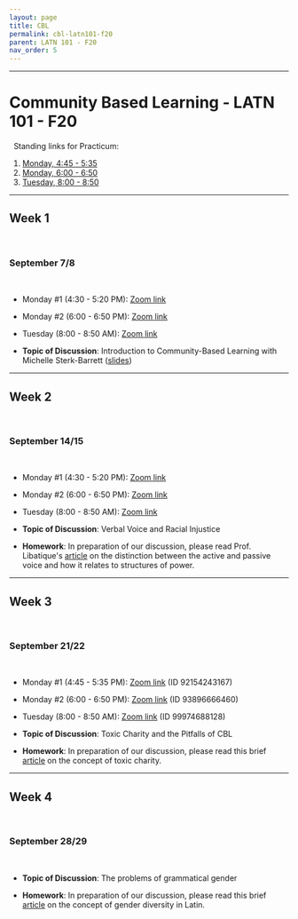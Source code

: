 ```yaml
---
layout: page
title: CBL
permalink: cbl-latn101-f20
parent: LATN 101 - F20
nav_order: 5
---
```

***

# Community Based Learning - LATN 101 - F20
&nbsp;
Standing links for Practicum:
1. [Monday, 4:45 - 5:35](https://holycross.zoom.us/j/91016989642)
2. [Monday, 6:00 - 6:50](https://holycross.zoom.us/j/95004081823)
3. [Tuesday, 8:00 - 8:50](https://holycross.zoom.us/j/93147508447)

***

## Week 1
&nbsp;  
### September 7/8
&nbsp;  
- Monday #1 (4:30 - 5:20 PM): [Zoom link](https://holycross.zoom.us/j/92621060716?pwd=OCtKTUR0RkRxbGNoLzZqUjNPTnlCUT09)

- Monday #2 (6:00 - 6:50 PM): [Zoom link](https://holycross.zoom.us/j/96416650051?pwd=NGZCbmRrTjFEOTZXVDRoMWwwMkluQT09)

- Tuesday (8:00 - 8:50 AM): [Zoom link](https://holycross.zoom.us/j/92195904742?pwd=RTVxMkV3NkkyQ3h1a054UGROUSszUT09)

- **Topic of Discussion**: Introduction to Community-Based Learning with Michelle Sterk-Barrett ([slides](https://www.holycross.edu/sites/default/files/files/cbl/introduction_to_community-based_learning_17.pdf))

***

## Week 2
&nbsp;  
### September 14/15
&nbsp;  
- Monday #1 (4:30 - 5:20 PM): [Zoom link](https://holycross.zoom.us/j/95109369720?pwd=enY4VnVpY093RzBCMDB5eFF2KzlMdz09)

- Monday #2 (6:00 - 6:50 PM): [Zoom link](https://www.google.com/url?q=https://holycross.zoom.us/j/99154960265&sa=D&source=calendar&ust=1600263337829000&usg=AOvVaw1TuW56712AOKavAFXRb3Ft)

- Tuesday (8:00 - 8:50 AM): [Zoom link](https://holycross.zoom.us/j/95705401746)

- **Topic of Discussion**: Verbal Voice and Racial Injustice

- **Homework**: In preparation of our discussion, please read Prof. Libatique's [article](https://eidolon.pub/object-ifying-language-fd8d3d75cb6f) on the distinction between the active and passive voice and how it relates to structures of power.

***

## Week 3
&nbsp;  
### September 21/22
&nbsp;  
- Monday #1 (4:45 - 5:35 PM): [Zoom link](https://holycross.zoom.us/j/92154243167?pwd=MkJSanh0bDRRcFJDNmFnaHozMFEwdz09) (ID 92154243167)

- Monday #2 (6:00 - 6:50 PM): [Zoom link](https://holycross.zoom.us/j/93896666460?pwd=L0c4blViTmNjY25nYzVqN0RQMDgvZz09) (ID 93896666460)

- Tuesday (8:00 - 8:50 AM): [Zoom link](https://holycross.zoom.us/j/99974688128?pwd=eEtuRjEwSnEvdHBUU25qR3J1M2VuQT09) (ID 99974688128)

- **Topic of Discussion**: Toxic Charity and the Pitfalls of CBL

- **Homework**: In preparation of our discussion, please read this brief [article](https://neelsmith.github.io/latin101/practicum/Lupton-toxic-charity.pdf) on the concept of toxic charity.

***

## Week 4
&nbsp;  
### September 28/29
&nbsp;  

- **Topic of Discussion**: The problems of grammatical gender

- **Homework**: In preparation of our discussion, please read this brief [article](https://medium.com/ad-meliora/gender-diversity-in-greek-and-latin-grammar-ten-ancient-discussions-df371fe19af8) on the concept of gender diversity in Latin.
